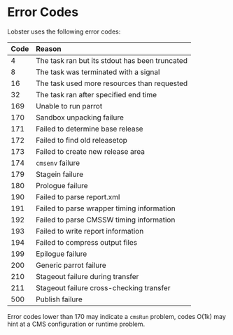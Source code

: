 # Error Codes

Lobster uses the following error codes:

| Code | Reason
| :--- | :-----
|  4   | The task ran but its stdout has been truncated
|  8   | The task was terminated with a signal
|  16  | The task used more resources than requested
|  32  | The task ran after specified end time
|  169 | Unable to run parrot
|  170 | Sandbox unpacking failure
|  171 | Failed to determine base release
|  172 | Failed to find old releasetop
|  173 | Failed to create new release area
|  174 | `cmsenv` failure
|  179 | Stagein failure
|  180 | Prologue failure
|  190 | Failed to parse report.xml
|  191 | Failed to parse wrapper timing information
|  192 | Failed to parse CMSSW timing information
|  193 | Failed to write report information
|  194 | Failed to compress output files
|  199 | Epilogue failure
|  200 | Generic parrot failure
|  210 | Stageout failure during transfer
|  211 | Stageout failure cross-checking transfer
|  500 | Publish failure

Error codes lower than 170 may indicate a `cmsRun` problem, codes
O(1k) may hint at a CMS configuration or runtime problem.

